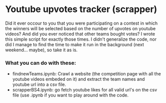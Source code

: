 # Youtube upvotes tracker (scrapper)
Did it ever occour to you that you were participating on a contest in which the winners will be selected based on the number of upvotes on youtube videos? And did you ever noticed that other teams bought votes? I wrote this simple script for exactly those times. 
I didn't generalize the code, nor did I manage to find the time to make it run in the background (next weekend... maybe), so take it as is. 

### What you can do with these:
* findnewTeams.ipynb: Crawl a website (the competition page with all the youtube videos embeded on it) and extract the team names and youtube url into a csv file.
* scrapperBS4.ipynb: go fetch youtube likes for all valid url's on the csv file (use .ipynb if you want to play around with the code.


 
